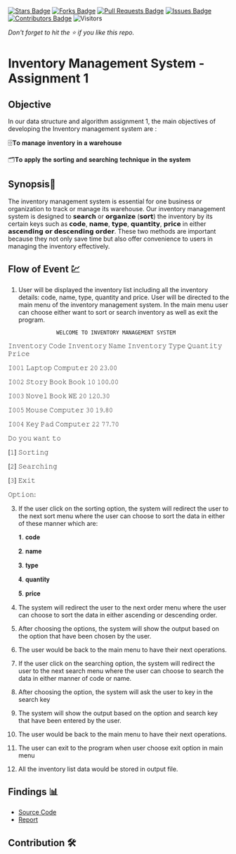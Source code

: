 [![Stars Badge](https://img.shields.io/github/stars/jjn7702/SECJ2013-DSA)](https://github.com/jjn7702/SECJ2013-DSA/Submission/Sample/stargazers)
[![Forks Badge](https://img.shields.io/github/forks/jjn7702/SECJ2013-DSA)](https://github.com/jjn7702/SECJ2013-DSA/Submission/Sample/network/members)
[![Pull Requests Badge](https://img.shields.io/github/issues-pr/jjn7702/SECJ2013-DSA)](https://github.com/jjn7702/SECJ2013-DSA/Submission/Sample/pulls)
[![Issues Badge](https://img.shields.io/github/issues/jjn7702/SECJ2013-DSA)](https://github.com/jjn7702/SECJ2013-DSA/Submission/Sample/issues)
[![Contributors Badge](https://img.shields.io/github/contributors/jjn7702/SECJ2013-DSA?color=2b9348)](https://github.com/jjn7702/SECJ2013-DSA/Submission/Sample/graphs/contributors)
![Visitors](https://api.visitorbadge.io/api/visitors?path=https%3A%2F%2Fgithub.com%2Fjjn7702%2FSECJ2013-DSA%2FSubmission%2FSample&labelColor=%23d9e3f0&countColor=%23697689&style=flat)

_Don't forget to hit the :star: if you like this repo._

# Inventory Management System - Assignment 1
## Objective
In our data structure and algorithm assignment 1, the main objectives of developing the Inventory management system are :

🗄️𝐓𝐨 𝐦𝐚𝐧𝐚𝐠𝐞 𝐢𝐧𝐯𝐞𝐧𝐭𝐨𝐫𝐲 𝐢𝐧 𝐚 𝐰𝐚𝐫𝐞𝐡𝐨𝐮𝐬𝐞

🗂️𝐓𝐨 𝐚𝐩𝐩𝐥𝐲 𝐭𝐡𝐞 𝐬𝐨𝐫𝐭𝐢𝐧𝐠 𝐚𝐧𝐝 𝐬𝐞𝐚𝐫𝐜𝐡𝐢𝐧𝐠 𝐭𝐞𝐜𝐡𝐧𝐢𝐪𝐮𝐞 𝐢𝐧 𝐭𝐡𝐞 𝐬𝐲𝐬𝐭𝐞𝐦


## Synopsis📝

The inventory management system is essential for one business or organization to track or manage its warehouse. Our inventory management system is designed to 𝘀𝗲𝗮𝗿𝗰𝗵 or 𝗼𝗿𝗴𝗮𝗻𝗶𝘇𝗲 (𝘀𝗼𝗿𝘁) the inventory by its certain keys such as 𝗰𝗼𝗱𝗲, 𝗻𝗮𝗺𝗲, 𝘁𝘆𝗽𝗲, 𝗾𝘂𝗮𝗻𝘁𝗶𝘁𝘆, 𝗽𝗿𝗶𝗰𝗲 in either 𝗮𝘀𝗰𝗲𝗻𝗱𝗶𝗻𝗴 𝗼𝗿 𝗱𝗲𝘀𝗰𝗲𝗻𝗱𝗶𝗻𝗴 𝗼𝗿𝗱𝗲𝗿. These two methods are important because they not only save time but also offer convenience to users in managing the inventory effectively.



## Flow of Event 💹

1. User will be displayed the inventory list including all the inventory details: code, name, type, quantity and price. User will be directed to the main menu of the inventory management system. In the main menu user can choose either want to sort or search inventory as well as exit the program.
   
                   𝚆𝙴𝙻𝙲𝙾𝙼𝙴 𝚃𝙾 𝙸𝙽𝚅𝙴𝙽𝚃𝙾𝚁𝚈 𝙼𝙰𝙽𝙰𝙶𝙴𝙼𝙴𝙽𝚃 𝚂𝚈𝚂𝚃𝙴𝙼
   
𝙸𝚗𝚟𝚎𝚗𝚝𝚘𝚛𝚢 𝙲𝚘𝚍𝚎        𝙸𝚗𝚟𝚎𝚗𝚝𝚘𝚛𝚢 𝙽𝚊𝚖𝚎        𝙸𝚗𝚟𝚎𝚗𝚝𝚘𝚛𝚢 𝚃𝚢𝚙𝚎        𝚀𝚞𝚊𝚗𝚝𝚒𝚝𝚢         𝙿𝚛𝚒𝚌𝚎

𝙸𝟶𝟶𝟷                  𝙻𝚊𝚙𝚝𝚘𝚙                𝙲𝚘𝚖𝚙𝚞𝚝𝚎𝚛                  𝟸𝟶             𝟸𝟹.𝟶𝟶

𝙸𝟶𝟶𝟸                  𝚂𝚝𝚘𝚛𝚢 𝙱𝚘𝚘𝚔            𝙱𝚘𝚘𝚔                      𝟷𝟶             𝟷𝟶𝟶.𝟶𝟶

𝙸𝟶𝟶𝟹                  𝙽𝚘𝚟𝚎𝚕                 𝙱𝚘𝚘𝚔 𝚆𝙴                   𝟸𝟶             𝟷𝟸𝟶.𝟹𝟶

𝙸𝟶𝟶𝟻                  𝙼𝚘𝚞𝚜𝚎                 𝙲𝚘𝚖𝚙𝚞𝚝𝚎𝚛                  𝟹𝟶             𝟷𝟿.𝟾𝟶

𝙸𝟶𝟶𝟺                  𝙺𝚎𝚢 𝙿𝚊𝚍               𝙲𝚘𝚖𝚙𝚞𝚝𝚎𝚛                  𝟸𝟸             𝟽𝟽.𝟽𝟶
 
𝙳𝚘 𝚢𝚘𝚞 𝚠𝚊𝚗𝚝 𝚝𝚘

[𝟷] 𝚂𝚘𝚛𝚝𝚒𝚗𝚐

[𝟸] 𝚂𝚎𝚊𝚛𝚌𝚑𝚒𝚗𝚐

[𝟹] 𝙴𝚡𝚒𝚝

𝙾𝚙𝚝𝚒𝚘𝚗:

3. If the user click on the sorting option, the system will redirect the user to the next sort menu
 where the user can choose to sort the data in either of these manner which are:

    𝟏. 𝐜𝐨𝐝𝐞
   
    𝟐. 𝐧𝐚𝐦𝐞
   
    𝟑. 𝐭𝐲𝐩𝐞
   
    𝟒. 𝐪𝐮𝐚𝐧𝐭𝐢𝐭𝐲
   
    𝟓. 𝐩𝐫𝐢𝐜𝐞
   
       
5. The system will redirect the user to the next order menu where the user can choose to sort the data in either ascending or descending order.

6. After choosing the options, the system will show the output based on the option that have been chosen by the user.

7. The user would be back to the main menu to have their next operations.

8. If the user click on the searching option, the system will redirect the user to the next search menu where the user can choose to search the data in either manner of code or name.

9. After choosing the option, the system will ask the user to key in the search key
  
10. The system will show the output based on the option and search key that have been entered by the user.
   
11. The user would be back to the main menu to have their next operations.

12. The user can exit to the program when user choose exit option in main menu

13. All the inventory list data would be stored in output file.

## Findings 📊

- [Source Code](./source_code)
- [Report](./report)

## Contribution 🛠️
